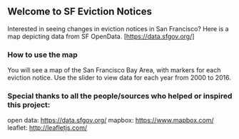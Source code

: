 ## Welcome to SF Eviction Notices

Interested in seeing changes in eviction notices in San Francisco? Here is a map depicting data from SF OpenData. [https://data.sfgov.org/]

### How to use the map

You will see a map of the San Francisco Bay Area, with markers for each eviction notice. 
Use the slider to view data for each year from 2000 to 2016. 


### Special thanks to all the people/sources who helped or inspired this project:

open data: https://data.sfgov.org/
mapbox: https://www.mapbox.com/
leaflet: http://leafletjs.com/
